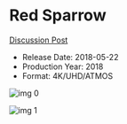 # Red Sparrow

[Discussion Post](https://www.avsforum.com/threads/bass-eq-for-filtered-movies.2995212/post-56740296)

* Release Date: 2018-05-22
* Production Year: 2018
* Format: 4K/UHD/ATMOS

![img 0](https://i.imgur.com/Ez5IrUf.jpg)

![img 1](https://i.imgur.com/JckaCZ8.jpg)

